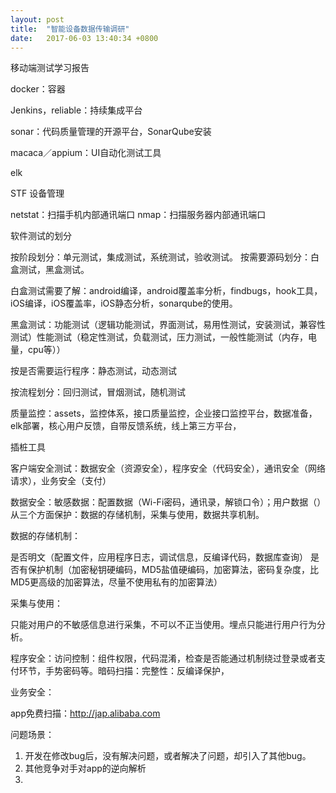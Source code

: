 ```yaml
---
layout: post
title:  "智能设备数据传输调研"
date:   2017-06-03 13:40:34 +0800
---
```


移动端测试学习报告

docker：容器

Jenkins，reliable：持续集成平台

sonar：代码质量管理的开源平台，SonarQube安装

macaca／appium：UI自动化测试工具

elk

STF 设备管理


netstat：扫描手机内部通讯端口
nmap：扫描服务器内部通讯端口

软件测试的划分

按阶段划分：单元测试，集成测试，系统测试，验收测试。
按需要源码划分：白盒测试，黑盒测试。

白盒测试需要了解：android编译，android覆盖率分析，findbugs，hook工具，iOS编译，iOS覆盖率，iOS静态分析，sonarqube的使用。

黑盒测试：功能测试（逻辑功能测试，界面测试，易用性测试，安装测试，兼容性测试）性能测试（稳定性测试，负载测试，压力测试，一般性能测试（内存，电量，cpu等））

按是否需要运行程序：静态测试，动态测试

按流程划分：回归测试，冒烟测试，随机测试


质量监控：assets，监控体系，接口质量监控，企业接口监控平台，数据准备，elk部署，核心用户反馈，自带反馈系统，线上第三方平台，


插桩工具

客户端安全测试：数据安全（资源安全），程序安全（代码安全），通讯安全（网络请求），业务安全（支付）

数据安全：敏感数据：配置数据（Wi-Fi密码，通讯录，解锁口令）；用户数据（）从三个方面保护：数据的存储机制，采集与使用，数据共享机制。

数据的存储机制：

是否明文（配置文件，应用程序日志，调试信息，反编译代码，数据库查询）
是否有保护机制（加密秘钥硬编码，MD5盐值硬编码，加密算法，密码复杂度，比MD5更高级的加密算法，尽量不使用私有的加密算法）

采集与使用：

只能对用户的不敏感信息进行采集，不可以不正当使用。埋点只能进行用户行为分析。

程序安全：访问控制：组件权限，代码混淆，检查是否能通过机制绕过登录或者支付环节，手势密码等。暗码扫描：完整性：反编译保护，

业务安全：

app免费扫描：http://jap.alibaba.com


问题场景：

1. 开发在修改bug后，没有解决问题，或者解决了问题，却引入了其他bug。
2. 其他竞争对手对app的逆向解析
3. 





